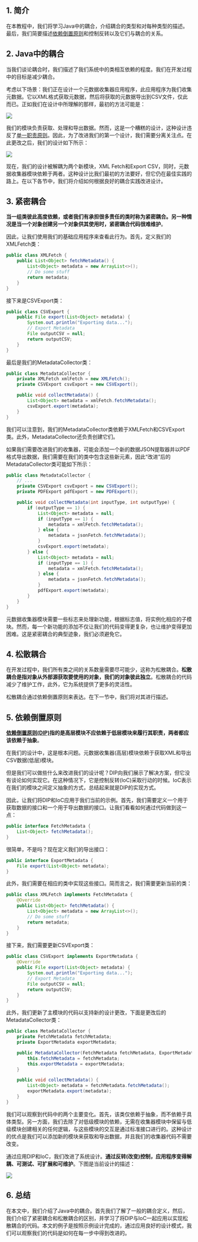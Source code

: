 ## 1. 简介

在本教程中，我们将学习Java中的耦合，介绍耦合的类型和对每种类型的描述。最后，我们简要描述[依赖倒置原则]()和控制反转以及它们与耦合的关系。

## 2. Java中的耦合

当我们谈论耦合时，我们描述了我们系统中的类相互依赖的程度。我们在开发过程中的目标是减少耦合。

考虑以下场景：我们正在设计一个元数据收集器应用程序，此应用程序为我们收集元数据。它以XML格式获取元数据，然后将获取的元数据导出到CSV文件，仅此而已。正如我们在设计中所理解的那样，最初的方法可能是：

<img src="../assets/img.png">

我们的模块负责获取、处理和导出数据。然而，这是一个糟糕的设计，这种设计违反了[单一职责原则]()。因此，为了改进我们的第一个设计，我们需要分离关注点。在此更改之后，我们的设计如下所示：

<img src="../assets/img_1.png">

现在，我们的设计被解耦为两个新模块，XML Fetch和Export CSV，同时，元数据收集器模块依赖于两者。这种设计比我们最初的方法要好，但它仍在最佳实践的路上。在以下各节中，我们将介绍如何根据良好的耦合实践改进设计。

## 3. 紧密耦合

**当一组类彼此高度依赖，或者我们有承担很多责任的类时称为紧密耦合。另一种情况是当一个对象创建另一个对象供其使用时，紧密耦合代码很难维护**。

因此，让我们使用我们的基础应用程序来查看此行为。首先，定义我们的XMLFetch类：

```java
public class XMLFetch {
    public List<Object> fetchMetadata() {
        List<Object> metadata = new ArrayList<>();
        // Do some stuff
        return metadata;
    }
}
```

接下来是CSVExport类：

```java
public class CSVExport {
    public File export(List<Object> metadata) {
        System.out.println("Exporting data...");
        // Export Metadata
        File outputCSV = null;
        return outputCSV;
    }
}
```

最后是我们的MetadataCollector类：

```java
public class MetadataCollector {
    private XMLFetch xmlFetch = new XMLFetch();
    private CSVExport csvExport = new CSVExport();

    public void collectMetadata() {
        List<Object> metadata = xmlFetch.fetchMetadata();
        csvExport.export(metadata);
    }
}
```

我们可以注意到，我们的MetadataCollector类依赖于XMLFetch和CSVExport类。此外，MetadataCollector还负责创建它们。

如果我们需要改进我们的收集器，可能会添加一个新的数据JSON提取器并以PDF格式导出数据，我们需要在我们的类中包含这些新元素，因此“改进”后的MetadataCollector类可能如下所示：

```java
public class MetadataCollector {
    // ...
    private CSVExport csvExport = new CSVExport();
    private PDFExport pdfExport = new PDFExport();

    public void collectMetadata(int inputType, int outputType) {
        if (outputType == 1) {
            List<Object> metadata = null;
            if (inputType == 1) {
                metadata = xmlFetch.fetchMetadata();
            } else {
                metadata = jsonFetch.fetchMetadata();
            }
            csvExport.export(metadata);
        } else {
            List<Object> metadata = null;
            if (inputType == 1) {
                metadata = xmlFetch.fetchMetadata();
            } else {
                metadata = jsonFetch.fetchMetadata();
            }
            pdfExport.export(metadata);
        }
    }
}
```

元数据收集器模块需要一些标志来处理新功能，根据标志值，将实例化相应的子模块。然而，每一个新功能的添加不仅让我们的代码变得更复杂，也让维护变得更加困难。这是紧密耦合的典型迹象，我们必须避免它。

## 4. 松散耦合

在开发过程中，我们所有类之间的关系数量需要尽可能少，这称为松散耦合。**松散耦合是指对象从外部源获取要使用的对象，我们的对象彼此独立**。松散耦合的代码减少了维护工作，此外，它为系统提供了更多的灵活性。

松散耦合通过依赖倒置原则来表达。在下一节中，我们将对其进行描述。

## 5. 依赖倒置原则

**[依赖倒置原则(DIP)]()指的是高层模块不应依赖于低层模块来履行其职责，两者都应该依赖于抽象**。

在我们的设计中，这是根本问题。元数据收集器(高层)模块依赖于获取XML和导出CSV数据(低层)模块。

但是我们可以做些什么来改进我们的设计呢？DIP向我们展示了解决方案，但它没有谈论如何实现它。在这种情况下，它是控制反转(IoC)采取行动的时候。IoC表示在我们的模块之间定义抽象的方式，总结起来就是DIP的实现方式。

因此，让我们将DIP和IoC应用于我们当前的示例。首先，我们需要定义一个用于获取数据的接口和一个用于导出数据的接口。让我们看看如何通过代码做到这一点：

```java
public interface FetchMetadata {
    List<Object> fetchMetadata();
}
```

很简单，不是吗？现在定义我们的导出接口：

```java
public interface ExportMetadata {
    File export(List<Object> metadata);
}
```

此外，我们需要在相应的类中实现这些接口。简而言之，我们需要更新当前的类：

```java
public class XMLFetch implements FetchMetadata {
    @Override
    public List<Object> fetchMetadata() {
        List<Object> metadata = new ArrayList<>();
        // Do some stuff
        return metadata;
    }
}
```

接下来，我们需要更新CSVExport类：

```java
public class CSVExport implements ExportMetadata {
    @Override
    public File export(List<Object> metadata) {
        System.out.println("Exporting data...");
        // Export Metadata
        File outputCSV = null;
        return outputCSV;
    }
}
```

此外，我们更新了主模块的代码以支持新的设计更改，下面是更改后的MetadataCollector类：

```java
public class MetadataCollector {
    private FetchMetadata fetchMetadata;
    private ExportMetadata exportMetadata;

    public MetadataCollector(FetchMetadata fetchMetadata, ExportMetadata exportMetadata) {
        this.fetchMetadata = fetchMetadata;
        this.exportMetadata = exportMetadata;
    }

    public void collectMetadata() {
        List<Object> metadata = fetchMetadata.fetchMetadata();
        exportMetadata.export(metadata);
    }
}
```

我们可以观察到代码中的两个主要变化。首先，该类仅依赖于抽象，而不依赖于具体类型。另一方面，我们去除了对低级模块的依赖，无需在收集器模块中保留与低级模块创建相关的任何逻辑，与这些模块的交互是通过标准接口进行的。这种设计的优点是我们可以添加新的模块来获取和导出数据，并且我们的收集器代码不需要改变。

通过应用DIP和IoC，我们改进了系统设计。**通过反转(改变)控制，应用程序变得解耦、可测试、可扩展和可维护**。下图是当前设计的描述：

<img src="../assets/img_2.png">

## 6. 总结

在本文中，我们介绍了Java中的耦合。首先我们了解了一般的耦合定义，然后，我们介绍了紧密耦合和松散耦合的区别，并学习了将DIP与IoC一起应用以实现松散耦合的代码。本文的例子是按照示例设计完成的，通过应用良好的设计模式，我们可以观察我们的代码是如何在每一步中得到改进的。